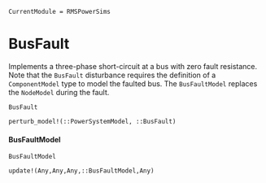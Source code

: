 ```@meta
CurrentModule = RMSPowerSims
```
# BusFault

Implements a three-phase short-circuit at a bus with zero fault resistance. Note that the `BusFault` disturbance requires the definition of a `ComponentModel` type to model the faulted bus. The `BusFaultModel` replaces the `NodeModel` during the fault.

```@docs
BusFault
```
```@docs
perturb_model!(::PowerSystemModel, ::BusFault)
```

#### BusFaultModel
```@docs
BusFaultModel
```
```@docs
update!(Any,Any,Any,::BusFaultModel,Any)
```